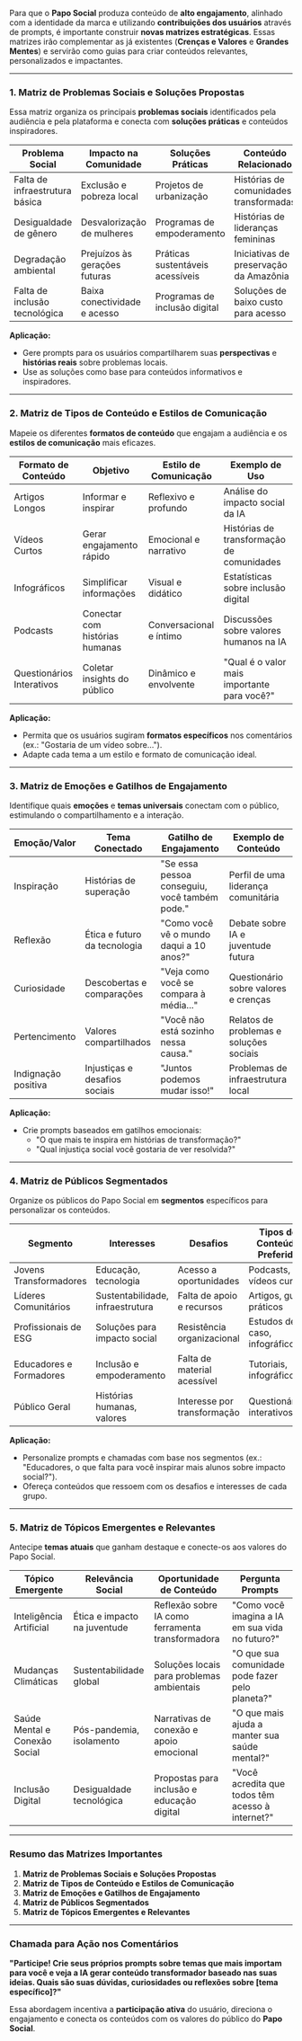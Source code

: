 Para que o **Papo Social** produza conteúdo de **alto engajamento**, alinhado com a identidade da marca e utilizando **contribuições dos usuários** através de prompts, é importante construir **novas matrizes estratégicas**. Essas matrizes irão complementar as já existentes (**Crenças e Valores** e **Grandes Mentes**) e servirão como guias para criar conteúdos relevantes, personalizados e impactantes.

---

### **1. Matriz de Problemas Sociais e Soluções Propostas**

Essa matriz organiza os principais **problemas sociais** identificados pela audiência e pela plataforma e conecta com **soluções práticas** e conteúdos inspiradores.

|**Problema Social**|**Impacto na Comunidade**|**Soluções Práticas**|**Conteúdo Relacionado**|**Atores Principais**|
|---|---|---|---|---|
|Falta de infraestrutura básica|Exclusão e pobreza local|Projetos de urbanização|Histórias de comunidades transformadas|Arquitetos, lideranças comunitárias|
|Desigualdade de gênero|Desvalorização de mulheres|Programas de empoderamento|Histórias de lideranças femininas|Ativistas, educadoras|
|Degradação ambiental|Prejuízos às gerações futuras|Práticas sustentáveis acessíveis|Iniciativas de preservação da Amazônia|Ambientalistas, inovadores locais|
|Falta de inclusão tecnológica|Baixa conectividade e acesso|Programas de inclusão digital|Soluções de baixo custo para acesso|Educadores, desenvolvedores de TI|

**Aplicação:**

- Gere prompts para os usuários compartilharem suas **perspectivas** e **histórias reais** sobre problemas locais.
- Use as soluções como base para conteúdos informativos e inspiradores.

---

### **2. Matriz de Tipos de Conteúdo e Estilos de Comunicação**

Mapeie os diferentes **formatos de conteúdo** que engajam a audiência e os **estilos de comunicação** mais eficazes.

|**Formato de Conteúdo**|**Objetivo**|**Estilo de Comunicação**|**Exemplo de Uso**|
|---|---|---|---|
|Artigos Longos|Informar e inspirar|Reflexivo e profundo|Análise do impacto social da IA|
|Vídeos Curtos|Gerar engajamento rápido|Emocional e narrativo|Histórias de transformação de comunidades|
|Infográficos|Simplificar informações|Visual e didático|Estatísticas sobre inclusão digital|
|Podcasts|Conectar com histórias humanas|Conversacional e íntimo|Discussões sobre valores humanos na IA|
|Questionários Interativos|Coletar insights do público|Dinâmico e envolvente|"Qual é o valor mais importante para você?"|

**Aplicação:**

- Permita que os usuários sugiram **formatos específicos** nos comentários (ex.: "Gostaria de um vídeo sobre...").
- Adapte cada tema a um estilo e formato de comunicação ideal.

---

### **3. Matriz de Emoções e Gatilhos de Engajamento**

Identifique quais **emoções** e **temas universais** conectam com o público, estimulando o compartilhamento e a interação.

|**Emoção/Valor**|**Tema Conectado**|**Gatilho de Engajamento**|**Exemplo de Conteúdo**|
|---|---|---|---|
|Inspiração|Histórias de superação|"Se essa pessoa conseguiu, você também pode."|Perfil de uma liderança comunitária|
|Reflexão|Ética e futuro da tecnologia|"Como você vê o mundo daqui a 10 anos?"|Debate sobre IA e juventude futura|
|Curiosidade|Descobertas e comparações|"Veja como você se compara à média..."|Questionário sobre valores e crenças|
|Pertencimento|Valores compartilhados|"Você não está sozinho nessa causa."|Relatos de problemas e soluções sociais|
|Indignação positiva|Injustiças e desafios sociais|"Juntos podemos mudar isso!"|Problemas de infraestrutura local|

**Aplicação:**

- Crie prompts baseados em gatilhos emocionais:
    - "O que mais te inspira em histórias de transformação?"
    - "Qual injustiça social você gostaria de ver resolvida?"

---

### **4. Matriz de Públicos Segmentados**

Organize os públicos do Papo Social em **segmentos** específicos para personalizar os conteúdos.

|**Segmento**|**Interesses**|**Desafios**|**Tipos de Conteúdo Preferido**|
|---|---|---|---|
|Jovens Transformadores|Educação, tecnologia|Acesso a oportunidades|Podcasts, vídeos curtos|
|Líderes Comunitários|Sustentabilidade, infraestrutura|Falta de apoio e recursos|Artigos, guias práticos|
|Profissionais de ESG|Soluções para impacto social|Resistência organizacional|Estudos de caso, infográficos|
|Educadores e Formadores|Inclusão e empoderamento|Falta de material acessível|Tutoriais, infográficos|
|Público Geral|Histórias humanas, valores|Interesse por transformação|Questionários interativos|

**Aplicação:**

- Personalize prompts e chamadas com base nos segmentos (ex.: "Educadores, o que falta para você inspirar mais alunos sobre impacto social?").
- Ofereça conteúdos que ressoem com os desafios e interesses de cada grupo.

---

### **5. Matriz de Tópicos Emergentes e Relevantes**

Antecipe **temas atuais** que ganham destaque e conecte-os aos valores do Papo Social.

|**Tópico Emergente**|**Relevância Social**|**Oportunidade de Conteúdo**|**Pergunta Prompts**|
|---|---|---|---|
|Inteligência Artificial|Ética e impacto na juventude|Reflexão sobre IA como ferramenta transformadora|"Como você imagina a IA em sua vida no futuro?"|
|Mudanças Climáticas|Sustentabilidade global|Soluções locais para problemas ambientais|"O que sua comunidade pode fazer pelo planeta?"|
|Saúde Mental e Conexão Social|Pós-pandemia, isolamento|Narrativas de conexão e apoio emocional|"O que mais ajuda a manter sua saúde mental?"|
|Inclusão Digital|Desigualdade tecnológica|Propostas para inclusão e educação digital|"Você acredita que todos têm acesso à internet?"|

---

### **Resumo das Matrizes Importantes**

1. **Matriz de Problemas Sociais e Soluções Propostas**
2. **Matriz de Tipos de Conteúdo e Estilos de Comunicação**
3. **Matriz de Emoções e Gatilhos de Engajamento**
4. **Matriz de Públicos Segmentados**
5. **Matriz de Tópicos Emergentes e Relevantes**

---

### **Chamada para Ação nos Comentários**

**"Participe! Crie seus próprios prompts sobre temas que mais importam para você e veja a IA gerar conteúdo transformador baseado nas suas ideias. Quais são suas dúvidas, curiosidades ou reflexões sobre [tema específico]?"**

Essa abordagem incentiva a **participação ativa** do usuário, direciona o engajamento e conecta os conteúdos com os valores do público do **Papo Social**.